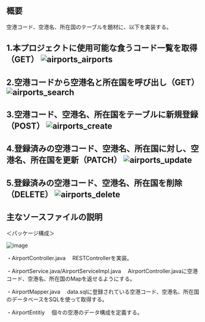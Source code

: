 ## 概要
空港コード、空港名、所在国のテーブルを題材に、以下を実装する。

1.本プロジェクトに使用可能な食うコード一覧を取得（GET）
![airports_airports](https://user-images.githubusercontent.com/113277395/197316886-11ec3ad4-c14f-4d8b-8238-517f3ed115b1.PNG)
--

2.空港コードから空港名と所在国を呼び出し（GET）
![airports_search](https://user-images.githubusercontent.com/113277395/197316856-3db33946-80c2-43da-99ca-ac90800a02f3.PNG)
--

3.空港コード、空港名、所在国をテーブルに新規登録（POST）
![airports_create](https://user-images.githubusercontent.com/113277395/197316892-dbdae23e-1402-4e1b-98d8-4d96b6eddac3.PNG)
--

4.登録済みの空港コード、空港名、所在国に対し、空港名、所在国を更新（PATCH）
![airports_update](https://user-images.githubusercontent.com/113277395/197316881-281a4cb5-2b8c-44e3-821f-f1e2c9f409f4.PNG)
--

5.登録済みの空港コード、空港名、所在国を削除（DELETE）
![airports_delete](https://user-images.githubusercontent.com/113277395/197316889-60791893-c3f3-4bb7-948e-e80561683e44.PNG)
--


## 主なソースファイルの説明

＜パッケージ構成＞
 
 ![image](https://user-images.githubusercontent.com/113277395/205440416-915cc6d1-d22e-4e07-92cc-44bc84fb1f04.png)

・AirportController.java
　RESTControllerを実装。

・AirportService.java/AirportServiceImpl.java
　AirportController.javaに空港コード、空港名、所在国のMapを返せるようにする。

・AirportMapper.java
　data.sqlに登録されている空港コード、空港名、所在国のデータベースをSQLを使って取得する。

・AirportEntitiy
　個々の空港のデータ構成を定義する。

